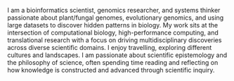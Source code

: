I am a bioinformatics scientist, genomics researcher, and systems thinker passionate about plant/fungal genomes, evolutionary genomics, and using large datasets to discover hidden patterns in biology. My work sits at the intersection of computational biology, high-performance computing, and translational research with a focus on driving multidisciplinary discoveries across diverse scientific domains.
I enjoy travelling, exploring different cultures and landscapes. I am passionate about scientific epistemology and the philosophy of science, often spending time reading and reflecting on how knowledge is constructed and advanced through scientific inquiry.
